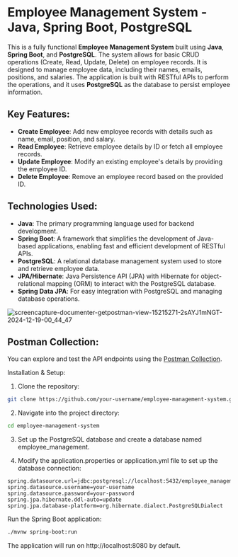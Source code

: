 # Employee Management System - Java, Spring Boot, PostgreSQL

This is a fully functional **Employee Management System** built using **Java**, **Spring Boot**, and **PostgreSQL**. The system allows for basic CRUD operations (Create, Read, Update, Delete) on employee records. It is designed to manage employee data, including their names, emails, positions, and salaries. The application is built with RESTful APIs to perform the operations, and it uses **PostgreSQL** as the database to persist employee information.

## Key Features:
- **Create Employee**: Add new employee records with details such as name, email, position, and salary.
- **Read Employee**: Retrieve employee details by ID or fetch all employee records.
- **Update Employee**: Modify an existing employee's details by providing the employee ID.
- **Delete Employee**: Remove an employee record based on the provided ID.

## Technologies Used:
- **Java**: The primary programming language used for backend development.
- **Spring Boot**: A framework that simplifies the development of Java-based applications, enabling fast and efficient development of RESTful APIs.
- **PostgreSQL**: A relational database management system used to store and retrieve employee data.
- **JPA/Hibernate**: Java Persistence API (JPA) with Hibernate for object-relational mapping (ORM) to interact with the PostgreSQL database.
- **Spring Data JPA**: For easy integration with PostgreSQL and managing database operations.

  
![screencapture-documenter-getpostman-view-15215271-2sAYJ1mNGT-2024-12-19-00_44_47](https://github.com/user-attachments/assets/2b6a19bb-8bdd-4807-9841-e17f849556c4)

## Postman Collection:
You can explore and test the API endpoints using the [Postman Collection](https://documenter.getpostman.com/view/15215271/2sAYJ1mNGT).

Installation & Setup:
1. Clone the repository:

```bash
git clone https://github.com/your-username/employee-management-system.git
```
2. Navigate into the project directory:

```bash
cd employee-management-system
```

3. Set up the PostgreSQL database and create a database named employee_management.

4. Modify the application.properties or application.yml file to set up the database connection:

```
spring.datasource.url=jdbc:postgresql://localhost:5432/employee_management
spring.datasource.username=your-username
spring.datasource.password=your-password
spring.jpa.hibernate.ddl-auto=update
spring.jpa.database-platform=org.hibernate.dialect.PostgreSQLDialect
```

Run the Spring Boot application:

```bash
./mvnw spring-boot:run
```

The application will run on http://localhost:8080 by default.
